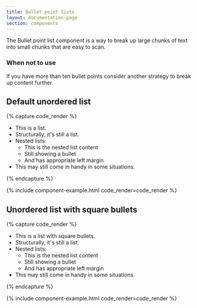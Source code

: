 ```yaml
---
title: Bullet point lists
layout: documentation-page
section: components
---
```


The Bullet point list component is a way to break up large chunks of text into small chunks that are easy to scan.

### When not to use

If you have more than ten bullet points consider another strategy to break up content further.

## Default unordered list

{% capture code_render %}
<ul>
  <li>This is a list.</li>
  <li>Structurally, it's still a list.</li>
  <li>Nested lists:
    <ul>
      <li>This is the nested list content</li>
      <li>Still showing a bullet</li>
      <li>And has appropriate left margin</li>
    </ul>
  </li>
  <li>This may still come in handy in some situations.</li>
</ul>
{% endcapture %}

{% include component-example.html code_render=code_render %}

## Unordered list with square bullets

{% capture code_render %}
<ul class="list-square">
  <li>This is a list with square bullets.</li>
  <li>Structurally, it's still a list.</li>
  <li>Nested lists:
    <ul>
      <li>This is the nested list content</li>
      <li>Still showing a bullet</li>
      <li>And has appropriate left margin</li>
    </ul>
  </li>
  <li>This may still come in handy in some situations.</li>
</ul>
{% endcapture %}

{% include component-example.html code_render=code_render %}
